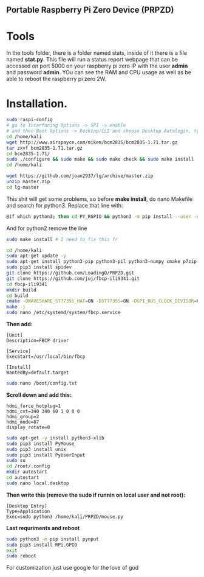 ## Portable Raspberry Pi Zero Device (PRPZD)
# Tools
In the tools folder, there is a folder named stats, inside of it there is a file named **stat.py**. This file will run a status report webpage that can be accessed on port 5000 on your raspberry pi zero IP with the user **admin** and password **admin**. YOu can see the RAM and CPU usage as well as be able to reboot the raspberry pi zero 2W.
# Installation.
```bash
sudo raspi-config
# go to Interfacing Options -> SPI -> enable
# and then Boot Options -> Desktop/CLI and choose Desktop Autologin, type root and enter.
cd /home/kali 
wget http://www.airspayce.com/mikem/bcm2835/bcm2835-1.71.tar.gz
tar zxvf bcm2835-1.71.tar.gz 
cd bcm2835-1.71/
sudo ./configure && sudo make && sudo make check && sudo make install
cd /home/kali
```
```bash
wget https://github.com/joan2937/lg/archive/master.zip
unzip master.zip
cd lg-master
```
This shit will get some problems, so before **make install**, do nano Makefile and search for python3. Replace that line with: 
```bash
@if which python3; then cd PY_RGPIO && python3 -m pip install --user -e . $(PYINSTALLARGS) || echo "*** install of Python3 rgpio.py failed ***"; fi
```
And for python2 remove the line
```bash
sudo make install # I need to fix this fr
```
```bash
cd /home/kali
sudo apt-get update -y
sudo apt-get install python3-pip python3-pil python3-numpy cmake p7zip-full -y
sudo pip3 install spidev
git clone https://github.com/LoadingQ/PRPZD.git
git clone https://github.com/juj/fbcp-ili9341.git
cd fbcp-ili9341
mkdir build
cd build
cmake -DWAVESHARE_ST7735S_HAT=ON -DST7735S=ON -DSPI_BUS_CLOCK_DIVISOR=6 ..
make -j
sudo nano /etc/systemd/system/fbcp.service
```
**Then add:**
```
[Unit]
Description=FBCP driver

[Service]
ExecStart=/usr/local/bin/fbcp

[Install]
WantedBy=default.target
```
```bash
sudo nano /boot/config.txt
```
**Scroll down and add this:**
```
hdmi_force_hotplug=1
hdmi_cvt=340 340 60 1 0 0 0
hdmi_group=2
hdmi_mode=87
display_rotate=0
```
```bash
sudo apt-get -y install python3-xlib
sudo pip3 install PyMouse
sudo pip3 install unix
sudo pip3 install PyUserInput
sudo su
cd /root/.config
mkdir autostart
cd autostart
sudo nano local.desktop
```
**Then write this (remove the sudo if runnin on local user and not root):**
```
[Desktop Entry]
Type=Application
Exec=sudo python3 /home/kali/PRPZD/mouse.py
```
**Last requriments and reboot**
```bash
sudo python3 -m pip install pynput
sudo pip3 install RPi.GPIO
exit
sudo reboot
```
For customization just use google for the love of god
